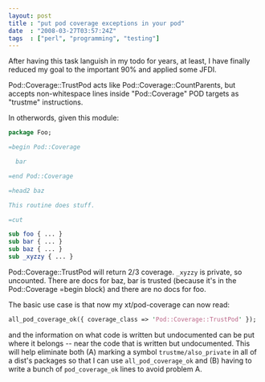 ```yaml
---
layout: post
title : "put pod coverage exceptions in your pod"
date  : "2008-03-27T03:57:24Z"
tags  : ["perl", "programming", "testing"]
---
```

After having this task languish in my todo for years, at least, I have finally
reduced my goal to the important 90% and applied some JFDI.

Pod::Coverage::TrustPod acts like Pod::Coverage::CountParents, but accepts
non-whitespace lines inside "Pod::Coverage" POD targets as "trustme"
instructions.

In otherwords, given this module:

```perl
package Foo;

=begin Pod::Coverage

  bar

=end Pod::Coverage

=head2 baz

This routine does stuff.

=cut

sub foo { ... }
sub bar { ... }
sub baz { ... }
sub _xyzzy { ... }
```

Pod::Coverage::TrustPod will return 2/3 coverage.  `_xyzzy` is private, so
uncounted.  There are docs for baz, bar is trusted (because it's in the
Pod::Coverage =begin block) and there are no docs for foo.

The basic use case is that now my xt/pod-coverage can now read:

```perl
all_pod_coverage_ok({ coverage_class => 'Pod::Coverage::TrustPod' });
```

and the information on what code is written but undocumented can be put where
it belongs -- near the code that is written but undocumented.  This will help
eliminate both (A) marking a symbol `trustme/also_private` in all of a dist's
packages so that I can use `all_pod_coverage_ok` and (B) having to write a
bunch of `pod_coverage_ok` lines to avoid problem A.
